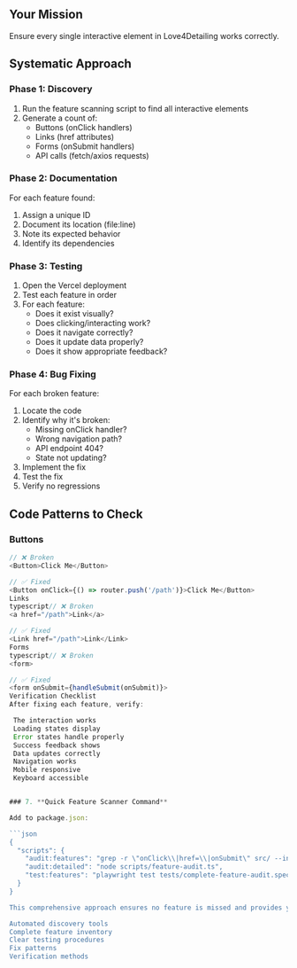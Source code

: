 ## Your Mission
Ensure every single interactive element in Love4Detailing works correctly.

## Systematic Approach

### Phase 1: Discovery
1. Run the feature scanning script to find all interactive elements
2. Generate a count of:
   - Buttons (onClick handlers)
   - Links (href attributes)
   - Forms (onSubmit handlers)
   - API calls (fetch/axios requests)

### Phase 2: Documentation
For each feature found:
1. Assign a unique ID
2. Document its location (file:line)
3. Note its expected behavior
4. Identify its dependencies

### Phase 3: Testing
1. Open the Vercel deployment
2. Test each feature in order
3. For each feature:
   - Does it exist visually?
   - Does clicking/interacting work?
   - Does it navigate correctly?
   - Does it update data properly?
   - Does it show appropriate feedback?

### Phase 4: Bug Fixing
For each broken feature:
1. Locate the code
2. Identify why it's broken:
   - Missing onClick handler?
   - Wrong navigation path?
   - API endpoint 404?
   - State not updating?
3. Implement the fix
4. Test the fix
5. Verify no regressions

## Code Patterns to Check

### Buttons
```typescript
// ❌ Broken
<Button>Click Me</Button>

// ✅ Fixed
<Button onClick={() => router.push('/path')}>Click Me</Button>
Links
typescript// ❌ Broken
<a href="/path">Link</a>

// ✅ Fixed
<Link href="/path">Link</Link>
Forms
typescript// ❌ Broken
<form>

// ✅ Fixed
<form onSubmit={handleSubmit(onSubmit)}>
Verification Checklist
After fixing each feature, verify:

 The interaction works
 Loading states display
 Error states handle properly
 Success feedback shows
 Data updates correctly
 Navigation works
 Mobile responsive
 Keyboard accessible


### 7. **Quick Feature Scanner Command**

Add to package.json:

```json
{
  "scripts": {
    "audit:features": "grep -r \"onClick\\|href=\\|onSubmit\" src/ --include=\"*.tsx\" --include=\"*.ts\" | wc -l",
    "audit:detailed": "node scripts/feature-audit.ts",
    "test:features": "playwright test tests/complete-feature-audit.spec.ts"
  }
}

This comprehensive approach ensures no feature is missed and provides your agent with:

Automated discovery tools
Complete feature inventory
Clear testing procedures
Fix patterns
Verification methods
